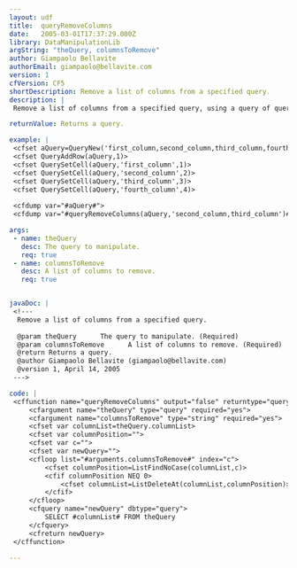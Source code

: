 ```yaml
---
layout: udf
title:  queryRemoveColumns
date:   2005-03-01T17:37:29.000Z
library: DataManipulationLib
argString: "theQuery, columnsToRemove"
author: Giampaolo Bellavite
authorEmail: giampaolo@bellavite.com
version: 1
cfVersion: CF5
shortDescription: Remove a list of columns from a specified query.
description: |
 Remove a list of columns from a specified query, using a query of query.

returnValue: Returns a query.

example: |
 <cfset aQuery=QueryNew('first_column,second_column,third_column,fourth_column')>
 <cfset QueryAddRow(aQuery,1)>
 <cfset QuerySetCell(aQuery,'first_column',1)>
 <cfset QuerySetCell(aQuery,'second_column',2)>
 <cfset QuerySetCell(aQuery,'third_column',3)>
 <cfset QuerySetCell(aQuery,'fourth_column',4)>
 
 <cfdump var="#aQuery#">    
 <cfdump var="#queryRemoveColumns(aQuery,'second_column,third_column')#">

args:
 - name: theQuery
   desc: The query to manipulate.
   req: true
 - name: columnsToRemove
   desc: A list of columns to remove.
   req: true


javaDoc: |
 <!---
  Remove a list of columns from a specified query.
  
  @param theQuery      The query to manipulate. (Required)
  @param columnsToRemove      A list of columns to remove. (Required)
  @return Returns a query. 
  @author Giampaolo Bellavite (giampaolo@bellavite.com) 
  @version 1, April 14, 2005 
 --->

code: |
 <cffunction name="queryRemoveColumns" output="false" returntype="query">
     <cfargument name="theQuery" type="query" required="yes">
     <cfargument name="columnsToRemove" type="string" required="yes">
     <cfset var columnList=theQuery.columnList>
     <cfset var columnPosition="">
     <cfset var c="">
     <cfset var newQuery="">
     <cfloop list="#arguments.columnsToRemove#" index="c">
         <cfset columnPosition=ListFindNoCase(columnList,c)>
         <cfif columnPosition NEQ 0>
             <cfset columnList=ListDeleteAt(columnList,columnPosition)>
         </cfif>
     </cfloop>
     <cfquery name="newQuery" dbtype="query">
         SELECT #columnList# FROM theQuery
     </cfquery>
     <cfreturn newQuery>
 </cffunction>

---
```


